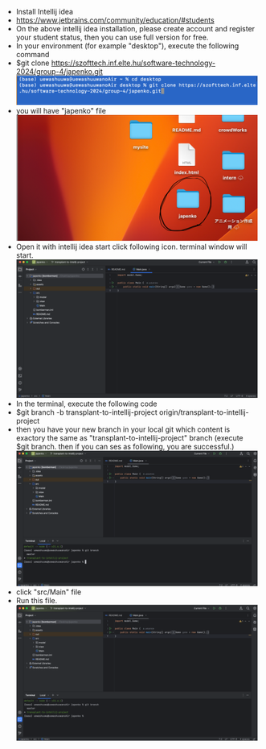 - Install Intellij idea
- https://www.jetbrains.com/community/education/#students
- On the above intellij idea installation, please create account and register your student status, then you can use full version for free.
- In your environment (for example "desktop"), execute the following command
- $git clone https://szofttech.inf.elte.hu/software-technology-2024/group-4/japenko.git
![Alt text](image-1.png)
- you will have "japenko" file
![Alt text](image-2.png)
- Open it with intellij idea
start click following icon. terminal window will start.
![Alt text](image-7.png)
- In the terminal, execute the following code
- $git branch -b transplant-to-intellij-project origin/transplant-to-intellij-project
- then you have your new branch in your local git which content is exactory the same as "transplant-to-intellij-project" branch (execute $git branch. then if you can ses as following, you are successful.)
![Alt text](image-4.png)
- click "src/Main" file
- Run this file. 
![Alt text](image-5.png)